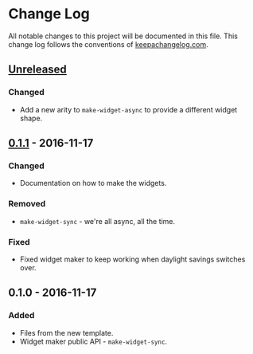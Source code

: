 # Change Log
All notable changes to this project will be documented in this file. This change log follows the conventions of [keepachangelog.com](http://keepachangelog.com/).

## [Unreleased]
### Changed
- Add a new arity to `make-widget-async` to provide a different widget shape.

## [0.1.1] - 2016-11-17
### Changed
- Documentation on how to make the widgets.

### Removed
- `make-widget-sync` - we're all async, all the time.

### Fixed
- Fixed widget maker to keep working when daylight savings switches over.

## 0.1.0 - 2016-11-17
### Added
- Files from the new template.
- Widget maker public API - `make-widget-sync`.

[Unreleased]: https://github.com/your-name/tf-idf/compare/0.1.1...HEAD
[0.1.1]: https://github.com/your-name/tf-idf/compare/0.1.0...0.1.1
